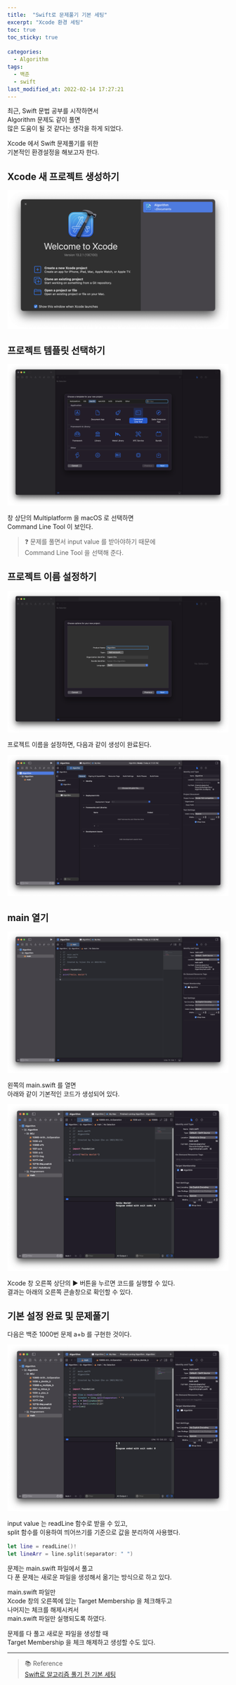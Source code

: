 ```yaml
---
title:  "Swift로 문제풀기 기본 세팅"
excerpt: "Xcode 환경 세팅"
toc: true
toc_sticky: true

categories:
  - Algorithm
tags:
  - 백준
  - swift
last_modified_at: 2022-02-14 17:27:21
---
```


최근, Swift 문법 공부를 시작하면서 <br>
Algorithm 문제도 같이 풀면 <br>
많은 도움이 될 것 같다는 생각을 하게 되었다. <br>

Xcode 에서 Swift 문제풀기를 위한 <br>
기본적인 환경설정을 해보고자 한다. <br>

## Xcode 새 프로젝트 생성하기

![Xcode_Create_New_project](https://github.com/fhsi1/fhsi1.github.io/blob/master/assets/images/swfit-algorithm-xcode/Xcode_Create_New_Project.png?raw=true)

## 프로젝트 템플릿 선택하기

![Choose_MacOS_Command_line_Tool](https://github.com/fhsi1/fhsi1.github.io/blob/master/assets/images/swfit-algorithm-xcode/Choose_MacOS_Command_Line_Tool.png?raw=true)

창 상단의 Multiplatform 을 macOS 로 선택하면 <br>
Command Line Tool 이 보인다. <br>

> ❓ 문제를 풀면서 input value 를 받아야하기 때문에 <br>
  Command Line Tool 을 선택해 준다. <br>

## 프로젝트 이름 설정하기

![Set_Project_Name](https://github.com/fhsi1/fhsi1.github.io/blob/master/assets/images/swfit-algorithm-xcode/Set_Project_Name.png?raw=true)

프로젝트 이름을 설정하면, 다음과 같이 생성이 완료된다. <br>

![Done_Project_Create](https://github.com/fhsi1/fhsi1.github.io/blob/master/assets/images/swfit-algorithm-xcode/Done_Project_Create.png?raw=true)

## main 열기

![Open_Main](https://github.com/fhsi1/fhsi1.github.io/blob/master/assets/images/swfit-algorithm-xcode/Open_Main.png?raw=true)

왼쪽의 main.swift 를 열면 <br>
아래와 같이 기본적인 코드가 생성되어 있다. <br>

![Hello_World!](https://github.com/fhsi1/fhsi1.github.io/blob/master/assets/images/swfit-algorithm-xcode/Hello_World.png?raw=true)

Xcode 창 오른쪽 상단의 ▶️ 버튼을 누르면 코드를 실행할 수 있다. <br>
결과는 아래의 오른쪽 콘솔창으로 확인할 수 있다. <br>

## 기본 설정 완료 및 문제풀기

다음은 백준 1000번 문제 a+b 를 구현한 것이다.

![a_plus_b](https://github.com/fhsi1/fhsi1.github.io/blob/master/assets/images/swfit-algorithm-xcode/a_plus_b.png?raw=true)

input value 는 readLine 함수로 받을 수 있고, <br>
split 함수를 이용하여 띄어쓰기를 기준으로 값을 분리하여 사용했다.

```swift
let line = readLine()!
let lineArr = line.split(separator: " ")
```

문제는 main.swift 파일에서 풀고 <br>
다 푼 문제는 새로운 파일을 생성해서 옮기는 방식으로 하고 있다.

main.swift 파일만 <br>
Xcode 창의 오른쪽에 있는 Target Membership 을 체크해두고 <br>
나머지는 체크를 해제시켜서 <br>
main.swift 파일만 실행되도록 하였다. <br>

문제를 다 풀고 새로운 파일을 생성할 때 <br>
Target Membership 을 체크 해제하고 생성할 수도 있다. <br>

---

> 📚 Reference <br>
[Swift로 알고리즘 풀기 전 기본 세팅](https://velog.io/@ssionii/Swift%EB%A1%9C-%EC%95%8C%EA%B3%A0%EB%A6%AC%EC%A6%98-%ED%92%80%EA%B8%B0-%EC%A0%84-%EA%B8%B0%EB%B3%B8-%EC%84%B8%ED%8C%85)
